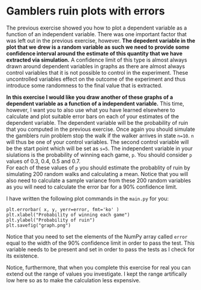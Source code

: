 # Gamblers ruin plots with errors

The previous exercise showed you how to plot a dependent variable as a function of an independent variable.  There was one important factor that was left out in the previous exercise, however.  __The depedent variable in the plot that we drew is a random variable as such we need to provide some confidence interval around the estimate of this quantity that we have extracted via simulation.__  A confidence limit of this type is almost always drawn around dependent variables in graphs as there are almost always control variables that it is not possible to control in the experiment. These uncontrolled variables effect on the outcome of the experiment and thus introduce some randomness to the final value that is extracted.  

__In this exercise I would like you draw another of these graphs of a dependent variable as a function of a independent variable.__  This time, however, I want you to also use what you have learned elsewhere to calculate and plot suitable error bars on each of your estimates of the dependent variable.  The dependent variable will be the probability of ruin that you computed in the previous exercise.  Once again you should simulate the gamblers ruin problem stop the walk if the walker arrives in state `n=10`.  `n` will thus be one of your control variables.  The second control variable will be the start point which will be set as `s=5`.  The independent variable in your siulations is the probability of winning each game, `p`.  You should consider `p` values of 0.3, 0.4, 0.5 and 0.7.  
For each of these values of `p` you should estimate the probablity of ruin by simulating 200 random walks and calculating a mean.  Notice that you will also need to calculate a sample variance from these 200 random variables as you will need to calculate the error bar for a 90% confidence limit.

I have written the following plot commands in the `main.py` for you:

````
plt.errorbar( x, y, yerr=error, fmt='ko' )
plt.xlabel("Probability of winning each game")
plt.ylabel("Probability of ruin")
plt.savefig("graph.png")
````

Notice that you need to set the elements of the NumPy array called `error` equal to the width of the 90% confidence limit in order to pass the test.  This variable needs to be present and set in order to pass the tests as I check for its existence.

Notice, furthermore, that when you complete this exercise for real you can extend out the range of values you investigate.  I kept the range artifically low here so as to make the calculation less expensive.
